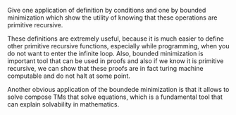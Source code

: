 Give one application of definition by conditions and one by bounded minimization which show the utility of knowing that these operations are primitive 
recursive.

These definitions are extremely useful, because it is much easier to define other primitive recursive functions, especially while programming, when you do not 
want to enter the infinite loop. 
Also, bounded minimization is important tool that can be used in proofs and also if we know it is primitive recursive, we can show that these proofs are in 
fact turing machine computable and do not halt at some point.

Another obvious application of the boundede minimization is that it allows to solve compose TMs that solve equations, which is a fundamental tool that can 
explain solvability in mathematics. 
